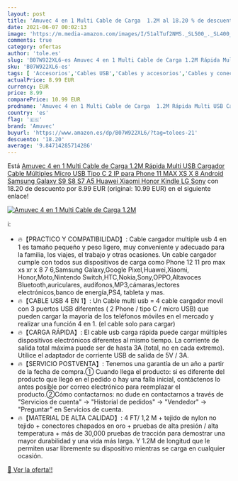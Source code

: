 ```yaml
---
layout: post
title: 'Amuvec 4 en 1 Multi Cable de Carga  1.2M al 18.20 % de descuento'
date: 2021-06-07 00:02:13
image: 'https://m.media-amazon.com/images/I/51alTuf2NMS._SL500_._SL400_.jpg'
comments: true
category: ofertas
author: 'tole.es'
slug: 'B07W922XL6-es Amuvec 4 en 1 Multi Cable de Carga 1.2M Rápida Multi USB...'
sku: 'B07W922XL6-es'
tags: [ 'Accesorios','Cables USB','Cables y accesorios','Cables y conectores','Informática','amuvec','android', ]
actualPrice: 8.99 EUR
currency: EUR
price: 8.99
comparePrice: 10.99 EUR
prodname: 'Amuvec 4 en 1 Multi Cable de Carga  1.2M Rápida Multi USB Cargador Cable Múltiples Micro USB Tipo C 2 IP para Phone 11 MAX XS X 8 Android Samsung Galaxy S9 S8 S7 A5 Huawei Xiaomi Honor Kindle LG Sony'
country: 'es'
flag: '🇪🇸'
brand: 'Amuvec'
buyurl: 'https://www.amazon.es/dp/B07W922XL6/?tag=tolees-21'
descuento: '18.20'
average: '9.84714285714286'
---
```


Está [Amuvec 4 en 1 Multi Cable de Carga  1.2M Rápida Multi USB Cargador Cable Múltiples Micro USB Tipo C 2 IP para Phone 11 MAX XS X 8 Android Samsung Galaxy S9 S8 S7 A5 Huawei Xiaomi Honor Kindle LG Sony](https://www.amazon.es/dp/B07W922XL6/?tag=tolees-21) con 18.20 de descuento por 8.99 EUR (original: 10.99 EUR) en el siguiente enlace!

[![Amuvec 4 en 1 Multi Cable de Carga  1.2M](https://m.media-amazon.com/images/I/51alTuf2NMS._SL500_._SL400_.jpg)](https://www.amazon.es/dp/B07W922XL6/?tag=tolees-21)

ℹ️:

- 🔥【PRACTICO Y COMPATIBILIDAD】: Cable cargador multiple usb 4 en 1 es tamaño pequeño y peso ligero, muy conveniente y adecuado para la familia, los viajes, el trabajo y otras ocasiones. Un cable cargador cumple con todos sus dispositivos de carga como Phone 12 11 pro max xs xr x 8 7 6,Samsung Galaxy,Google Pixel,Huawei,Xiaomi, Honor,Moto,Nintendo Switch,HTC,Nokia,Sony,OPPO,Altavoces Bluetooth,auriculares, audífonos,MP3,cámaras,lectores electrónicos,banco de energía,PS4, tableta y mas.
- 🔥【CABLE USB 4 EN 1】: Un Cable multi usb = 4 cable cargador movil con 3 puertos USB diferentes ( 2 Phone / tipo C / micro USB) que pueden cargar la mayoría de los teléfonos móviles en el mercado y realizar una función 4 en 1. (el cable solo para cargar)
- 🔥【CARGA RÁPIDA】: El cable usb carga rápida puede cargar múltiples dispositivos electrónicos diferentes al mismo tiempo. La corriente de salida total máxima puede ser de hasta 3A (total, no en cada extremo). Utilice el adaptador de corriente USB de salida de 5V / 3A.
- 🔥【SERVICIO POSTVENTA】: Tenemos una garantía de un año a partir de la fecha de compra.① Cuando llega el producto: si es diferente del producto que llegó en el pedido o hay una falla inicial, contáctenos lo antes posible por correo electrónico para reemplazar el producto.②Cómo contactarnos: no dude en contactarnos a través de "Servicios de cuenta" → "Historial de pedidos" → "Vendedor" → "Preguntar" en Servicios de cuenta.
- 🔥【MATERIAL DE ALTA CALIDAD】: 4 FT/ 1,2 M + tejido de nylon no tejido + conectores chapados en oro + pruebas de alta presión / alta temperatura + más de 30,000 pruebas de tracción para demostrar una mayor durabilidad y una vida más larga. Y 1.2M de longitud que le permiten usar libremente su dispositivo mientras se carga en cualquier ocasión.

[🛒 Ver la oferta!!](https://www.amazon.es/dp/B07W922XL6/?tag=tolees-21)
